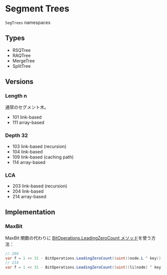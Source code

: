 # Segment Trees
`SegTrees` namespaces

## Types
- RSQTree
- RAQTree
- MergeTree
- SplitTree

## Versions

### Length n
通常のセグメント木。
- 101 link-based
- 111 array-based

### Depth 32
- 103 link-based (recursion)
- 104 link-based
- 109 link-based (caching path)
- 114 array-based

### LCA
- 203 link-based (recursion)
- 204 link-based
- 214 array-based

## Implementation

### MaxBit
MaxBit 関数の代わりに [BitOperations.LeadingZeroCount メソッド](https://learn.microsoft.com/dotnet/api/system.numerics.bitoperations.leadingzerocount)を使う方法：

```cs
// 204
var f = 1 << 31 - BitOperations.LeadingZeroCount((uint)(node.L ^ key));
// 214
var f = 1 << 31 - BitOperations.LeadingZeroCount((uint)(li[node] ^ key));
```
